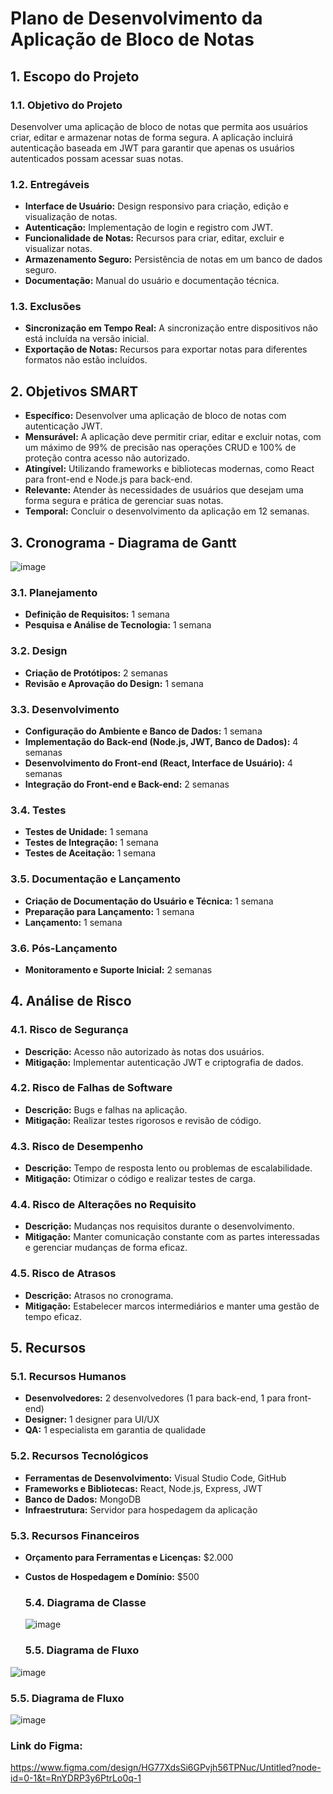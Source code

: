# Plano de Desenvolvimento da Aplicação de Bloco de Notas

## 1. Escopo do Projeto

### 1.1. Objetivo do Projeto
Desenvolver uma aplicação de bloco de notas que permita aos usuários criar, editar e armazenar notas de forma segura. A aplicação incluirá autenticação baseada em JWT para garantir que apenas os usuários autenticados possam acessar suas notas.

### 1.2. Entregáveis
- **Interface de Usuário:** Design responsivo para criação, edição e visualização de notas.
- **Autenticação:** Implementação de login e registro com JWT.
- **Funcionalidade de Notas:** Recursos para criar, editar, excluir e visualizar notas.
- **Armazenamento Seguro:** Persistência de notas em um banco de dados seguro.
- **Documentação:** Manual do usuário e documentação técnica.

### 1.3. Exclusões
- **Sincronização em Tempo Real:** A sincronização entre dispositivos não está incluída na versão inicial.
- **Exportação de Notas:** Recursos para exportar notas para diferentes formatos não estão incluídos.

## 2. Objetivos SMART
- **Específico:** Desenvolver uma aplicação de bloco de notas com autenticação JWT.
- **Mensurável:** A aplicação deve permitir criar, editar e excluir notas, com um máximo de 99% de precisão nas operações CRUD e 100% de proteção contra acesso não autorizado.
- **Atingível:** Utilizando frameworks e bibliotecas modernas, como React para front-end e Node.js para back-end.
- **Relevante:** Atender às necessidades de usuários que desejam uma forma segura e prática de gerenciar suas notas.
- **Temporal:** Concluir o desenvolvimento da aplicação em 12 semanas.

## 3. Cronograma - Diagrama de Gantt
![image](https://github.com/user-attachments/assets/77e5bed6-16fa-47c9-aa9a-0c84cf96f2a2)


### 3.1. Planejamento
- **Definição de Requisitos:** 1 semana
- **Pesquisa e Análise de Tecnologia:** 1 semana

### 3.2. Design
- **Criação de Protótipos:** 2 semanas
- **Revisão e Aprovação do Design:** 1 semana

### 3.3. Desenvolvimento
- **Configuração do Ambiente e Banco de Dados:** 1 semana
- **Implementação do Back-end (Node.js, JWT, Banco de Dados):** 4 semanas
- **Desenvolvimento do Front-end (React, Interface de Usuário):** 4 semanas
- **Integração do Front-end e Back-end:** 2 semanas

### 3.4. Testes
- **Testes de Unidade:** 1 semana
- **Testes de Integração:** 1 semana
- **Testes de Aceitação:** 1 semana

### 3.5. Documentação e Lançamento
- **Criação de Documentação do Usuário e Técnica:** 1 semana
- **Preparação para Lançamento:** 1 semana
- **Lançamento:** 1 semana

### 3.6. Pós-Lançamento
- **Monitoramento e Suporte Inicial:** 2 semanas

## 4. Análise de Risco

### 4.1. Risco de Segurança
- **Descrição:** Acesso não autorizado às notas dos usuários.
- **Mitigação:** Implementar autenticação JWT e criptografia de dados.

### 4.2. Risco de Falhas de Software
- **Descrição:** Bugs e falhas na aplicação.
- **Mitigação:** Realizar testes rigorosos e revisão de código.

### 4.3. Risco de Desempenho
- **Descrição:** Tempo de resposta lento ou problemas de escalabilidade.
- **Mitigação:** Otimizar o código e realizar testes de carga.

### 4.4. Risco de Alterações no Requisito
- **Descrição:** Mudanças nos requisitos durante o desenvolvimento.
- **Mitigação:** Manter comunicação constante com as partes interessadas e gerenciar mudanças de forma eficaz.

### 4.5. Risco de Atrasos
- **Descrição:** Atrasos no cronograma.
- **Mitigação:** Estabelecer marcos intermediários e manter uma gestão de tempo eficaz.

## 5. Recursos

### 5.1. Recursos Humanos
- **Desenvolvedores:** 2 desenvolvedores (1 para back-end, 1 para front-end)
- **Designer:** 1 designer para UI/UX
- **QA:** 1 especialista em garantia de qualidade

### 5.2. Recursos Tecnológicos
- **Ferramentas de Desenvolvimento:** Visual Studio Code, GitHub
- **Frameworks e Bibliotecas:** React, Node.js, Express, JWT
- **Banco de Dados:** MongoDB 
- **Infraestrutura:** Servidor para hospedagem da aplicação

### 5.3. Recursos Financeiros
- **Orçamento para Ferramentas e Licenças:** $2.000
- **Custos de Hospedagem e Domínio:** $500

  ### 5.4. Diagrama de Classe
  ![image](https://github.com/user-attachments/assets/4b57c867-7147-459c-81b9-b952c3529de4)

   ### 5.5. Diagrama de Fluxo
 ![image](https://github.com/user-attachments/assets/33a9a203-241b-464c-b6dd-310b931e38eb)

 ### 5.5. Diagrama de Fluxo
 ![image](https://github.com/user-attachments/assets/fdf16088-d58a-48d9-b533-3197e8d6668b)


### Link do Figma: 

https://www.figma.com/design/HG77XdsSi6GPvjh56TPNuc/Untitled?node-id=0-1&t=RnYDRP3y6PtrLo0q-1
